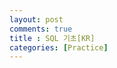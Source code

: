 ```yaml
---
layout: post
comments: true
title : SQL 기초[KR]
categories: [Practice]
---
```



<html>									<!-- html 의 시작 -->
	<head>										<!-- head 의시작 -->
		<title> SQL 기초1</title>				<!-- 창의 제목이 됨 -->
		<meta charset="utf-8"> 							<!-- 한국어 지원 --> 
		<style>								
			h1 {
			  color: navy;
			  text-align: center;
			  margin-top: 70px

			}
			h2 {
			  text-align: center;
			  color: navy;
			  font-size: 30px;
			  margin-top: 40px
			}
			h3 {
			  margin-right: : 100px;
			  margin-left: 100px;
			}
			h4 {
			  margin-right: : 100px;
			  margin-left: 100px;
			}
		</style>
	</head>										
	<body>	
		<center><span style="font-weight:bold;font-size:1em;line-height:1.0em;">Editted by YoungJin Kang</span></center>
		
		<center><h3> DBMS (Database Management System) : 데이터베이스 관리 시스템, 소프트웨어 </h3></center>

		<h4>MariaDB는 DBMS의 일종으로 MariaDB사에서 제작한 툴이다.<br>
			그 외 DBMS : MySQL, PostgreSQL, Oracle, SQL Server, DB2, Access, SQLite </h4>


		<a href="http://google.com"
		target="_blank">구글로 가는 링크</a> 				<!-- a 태그는 하이퍼 링크, target="_blank" 는 새창에서 열리게 하기 -->
		<p>												<!-- 문단만들기 -->
			<b>단축키 정리</b><br>
			ctrl+} = 전체 들여쓰기<br>
		</p>




<pre class="hljs" style="display: block; overflow-x: auto; padding: 0.5em; color: rgb(0, 0, 0); background: rgb(248, 248, 255);">Empty <span class="hljs-keyword" style="color: rgb(149, 65, 33);">set</span> (<span class="hljs-number" style="color: rgb(64, 160, 112);">0.001</span> sec)

MariaDB [<span class="hljs-keyword" style="color: rgb(149, 65, 33);">test</span>]&gt; <span class="hljs-keyword" style="color: rgb(149, 65, 33);">create</span> <span class="hljs-keyword" style="color: rgb(149, 65, 33);">table</span> mytab(bun <span class="hljs-built_in" style="color: rgb(0, 134, 179);">int</span>(<span class="hljs-number" style="color: rgb(64, 160, 112);">5</span>), irum <span class="hljs-built_in" style="color: rgb(0, 134, 179);">varchar</span>(<span class="hljs-number" style="color: rgb(64, 160, 112);">10</span>))<span class="hljs-keyword" style="color: rgb(149, 65, 33);">charset</span>=utf<span class="hljs-number" style="color: rgb(64, 160, 112);">-8</span>
    -&gt; ;
ERROR 1115 (42000): Unknown character <span class="hljs-keyword" style="color: rgb(149, 65, 33);">set</span>: <span class="hljs-string" style="color: rgb(33, 145, 97);">'utf'</span>
MariaDB [<span class="hljs-keyword" style="color: rgb(149, 65, 33);">test</span>]&gt;  <span class="hljs-keyword" style="color: rgb(149, 65, 33);">create</span> <span class="hljs-keyword" style="color: rgb(149, 65, 33);">table</span> mytab(bun <span class="hljs-built_in" style="color: rgb(0, 134, 179);">int</span>(<span class="hljs-number" style="color: rgb(64, 160, 112);">5</span>), irum <span class="hljs-built_in" style="color: rgb(0, 134, 179);">varchar</span>(<span class="hljs-number" style="color: rgb(64, 160, 112);">10</span>))<span class="hljs-keyword" style="color: rgb(149, 65, 33);">charset</span>=utf<span class="hljs-number" style="color: rgb(64, 160, 112);">-8</span>;
ERROR 1115 (42000): Unknown character <span class="hljs-keyword" style="color: rgb(149, 65, 33);">set</span>: <span class="hljs-string" style="color: rgb(33, 145, 97);">'utf'</span>
MariaDB [<span class="hljs-keyword" style="color: rgb(149, 65, 33);">test</span>]&gt;  <span class="hljs-keyword" style="color: rgb(149, 65, 33);">create</span> <span class="hljs-keyword" style="color: rgb(149, 65, 33);">table</span> mytab(bun <span class="hljs-built_in" style="color: rgb(0, 134, 179);">int</span>(<span class="hljs-number" style="color: rgb(64, 160, 112);">5</span>), irum <span class="hljs-built_in" style="color: rgb(0, 134, 179);">varchar</span>(<span class="hljs-number" style="color: rgb(64, 160, 112);">10</span>));
Query OK, 0 rows affected (0.013 sec)

MariaDB [test]&gt; desc mytab;
+<span class="hljs-comment" style="color: rgb(64, 128, 128); font-style: italic;">-------+-------------+------+-----+---------+-------+</span>
| Field | Type        | Null | Key | Default | Extra |
+<span class="hljs-comment" style="color: rgb(64, 128, 128); font-style: italic;">-------+-------------+------+-----+---------+-------+</span>
| bun   | int(5)      | YES  |     | NULL    |       |
| irum  | varchar(10) | YES  |     | NULL    |       |
+<span class="hljs-comment" style="color: rgb(64, 128, 128); font-style: italic;">-------+-------------+------+-----+---------+-------+</span>
2 rows in <span class="hljs-keyword" style="color: rgb(149, 65, 33);">set</span> (<span class="hljs-number" style="color: rgb(64, 160, 112);">0.011</span> sec)

MariaDB [<span class="hljs-keyword" style="color: rgb(149, 65, 33);">test</span>]&gt;
</pre>



	</body>										
</html>									

